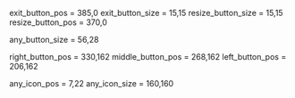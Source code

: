 exit_button_pos = 385,0
exit_button_size = 15,15
resize_button_size = 15,15
resize_button_pos = 370,0

any_button_size = 56,28

right_button_pos =  330,162
middle_button_pos = 268,162
left_button_pos = 	206,162

any_icon_pos = 7,22
any_icon_size = 160,160
